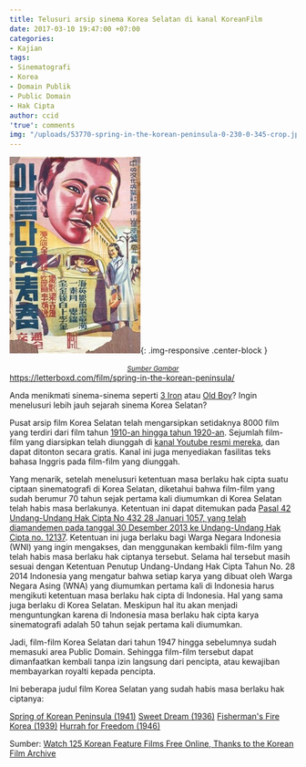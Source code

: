 ```yaml
---
title: Telusuri arsip sinema Korea Selatan di kanal KoreanFilm
date: 2017-03-10 19:47:00 +07:00
categories:
- Kajian
tags:
- Sinematografi
- Korea
- Domain Publik
- Public Domain
- Hak Cipta
author: ccid
'true': comments
img: "/uploads/53770-spring-in-the-korean-peninsula-0-230-0-345-crop.jpg"
---
```


![53770-spring-in-the-korean-peninsula-0-230-0-345-crop.jpg](/uploads/53770-spring-in-the-korean-peninsula-0-230-0-345-crop.jpg){: .img-responsive .center-block }<center><small><i><a href="https://letterboxd.com/film/spring-in-the-korean-peninsula/">Sumber Gambar</a></i></small></center>https://letterboxd.com/film/spring-in-the-korean-peninsula/

Anda menikmati sinema-sinema seperti [3 Iron](https://en.wikipedia.org/wiki/3-Iron) atau [Old Boy](https://en.wikipedia.org/wiki/Oldboy_(2003_film))? Ingin menelusuri lebih jauh sejarah sinema Korea Selatan?

Pusat arsip film Korea Selatan telah mengarsipkan setidaknya 8000 film yang terdiri dari film tahun [1910-an hingga tahun 1920-an](https://eng.koreafilm.or.kr/kofa/intro/preservation/film). Sejumlah film-film yang diarsipkan telah diunggah di [kanal Youtube resmi mereka](https://www.youtube.com/channel/UCvH6u_Qzn5RQdz9W198umDw), dan dapat ditonton secara gratis. Kanal ini juga menyediakan fasilitas teks bahasa Inggris pada film-film yang diunggah. 

Yang menarik, setelah menelusuri ketentuan masa berlaku hak cipta suatu ciptaan sinematografi di Korea Selatan, diketahui bahwa film-film yang sudah berumur 70 tahun sejak pertama kali diumumkan di Korea Selatan telah habis masa berlakunya. Ketentuan ini dapat ditemukan pada [Pasal 42 Undang-Undang Hak Cipta No 432 28 Januari 1057, yang telah diamandemen pada tanggal 30 Desember 2013 ke Undang-Undang Hak Cipta no. 12137](http://www.copyright.or.kr/eng/laws-and-treaties/copyright-law/chapter02/section04.do). Ketentuan ini juga berlaku bagi Warga Negara Indonesia (WNI) yang ingin mengakses, dan menggunakan kembakli film-film yang telah habis masa berlaku hak ciptanya tersebut. Selama hal tersebut masih sesuai dengan Ketentuan Penutup Undang-Undang Hak Cipta Tahun No. 28 2014 Indonesia yang mengatur bahwa setiap karya yang dibuat oleh Warga Negara Asing (WNA) yang diumumkan pertama kali di Indonesia harus mengikuti ketentuan masa berlaku hak cipta di Indonesia. Hal yang sama juga berlaku di Korea Selatan. Meskipun hal itu akan menjadi menguntungkan karena di Indonesia masa berlaku hak cipta karya sinematografi adalah 50 tahun sejak pertama kali diumumkan.

Jadi, film-film Korea Selatan dari tahun 1947 hingga sebelumnya sudah memasuki area Public Domain. Sehingga film-film tersebut dapat dimanfaatkan kembali tanpa izin langsung dari pencipta, atau kewajiban membayarkan royalti kepada pencipta. 

Ini beberapa judul film Korea Selatan yang sudah habis masa berlaku hak ciptanya:

[Spring of Korean Peninsula (1941)](https://youtu.be/T0MiZnCvb7s)
[Sweet Dream (1936)](https://youtu.be/tmd_OBPFll8)
[Fisherman's Fire Korea (1939)](https://www.youtube.com/watch?v=HgEI2T3wsbo)
[Hurrah for Freedom (1946)](https://youtu.be/l2uu9hJsjSk) 

Sumber:
[Watch 125 Korean Feature Films Free Online, Thanks to the Korean Film Archive](http://www.openculture.com/2012/12/a_wealth_of_20th-century_korean_cinema_free_online_from_the_korean_film_archive.html)